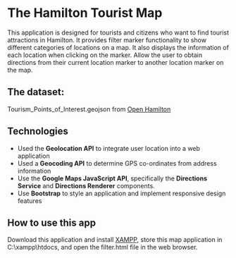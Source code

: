 # The Hamilton Tourist Map
This application is designed for tourists and citizens who want to find tourist attractions in Hamilton. It provides filter marker functionality to show different categories of locations on a map. It also displays the information of each location when clicking on the marker. Allow the user to obtain directions from their current location marker to another location marker on the map.
## The dataset: 
Tourism_Points_of_Interest.geojson from [Open Hamilton](https://open.hamilton.ca/)
## Technologies
- Used the **Geolocation API** to integrate user location into a web application
- Used a **Geocoding API** to determine GPS co-ordinates from address information
- Use the **Google Maps JavaScript API**, specifically the **Directions Service** and **Directions Renderer** components.
- Use **Bootstrap** to style an application and implement responsive design features
## How to use this app
Download this application and install [XAMPP](https://www.apachefriends.org/), store this map application in C:\xampp\htdocs, and open the filter.html file in the web browser.
